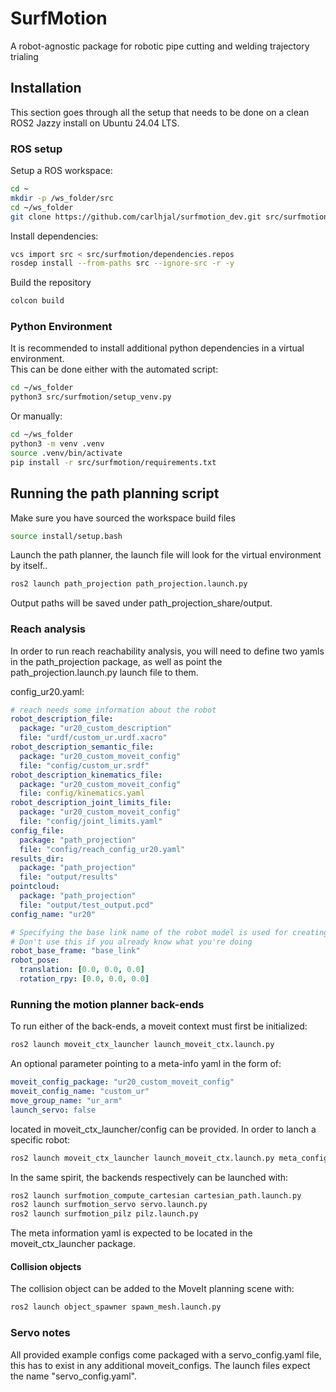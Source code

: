 # SurfMotion

A robot-agnostic package for robotic pipe cutting and welding trajectory trialing

## Installation

This section goes through all the setup that needs to be done on a clean ROS2 Jazzy install on Ubuntu 24.04 LTS.

### ROS setup

Setup a ROS workspace:

``` bash
cd ~
mkdir -p /ws_folder/src
cd ~/ws_folder
git clone https://github.com/carlhjal/surfmotion_dev.git src/surfmotion
```

Install dependencies:

``` bash
vcs import src < src/surfmotion/dependencies.repos
rosdep install --from-paths src --ignore-src -r -y
```

Build the repository

``` bash
colcon build
```

### Python Environment

It is recommended to install additional python dependencies in a virtual environment.  
This can be done either with the automated script:

``` bash
cd ~/ws_folder
python3 src/surfmotion/setup_venv.py
```

Or manually:

``` bash
cd ~/ws_folder
python3 -m venv .venv
source .venv/bin/activate
pip install -r src/surfmotion/requirements.txt
```

## Running the path planning script

Make sure you have sourced the workspace build files

``` bash
source install/setup.bash
```

Launch the path planner, the launch file will look for the virtual environment by itself..

``` bash
ros2 launch path_projection path_projection.launch.py
```

Output paths will be saved under path_projection_share/output.

### Reach analysis

In order to run reach reachability analysis, you will need to define two yamls in the path_projection package, as well as point the path_projection.launch.py launch file to them.

config_ur20.yaml:

```yaml
# reach needs some information about the robot
robot_description_file: 
  package: "ur20_custom_description"
  file: "urdf/custom_ur.urdf.xacro"
robot_description_semantic_file: 
  package: "ur20_custom_moveit_config"
  file: "config/custom_ur.srdf"
robot_description_kinematics_file:
  package: "ur20_custom_moveit_config"
  file: config/kinematics.yaml
robot_description_joint_limits_file:
  package: "ur20_custom_moveit_config"
  file: "config/joint_limits.yaml"
config_file: 
  package: "path_projection"
  file: "config/reach_config_ur20.yaml"
results_dir:
  package: "path_projection"
  file: "output/results"
pointcloud:
  package: "path_projection"
  file: "output/test_output.pcd"
config_name: "ur20"

# Specifying the base link name of the robot model is used for creating a virtual joint between world and robot_base_frame
# Don't use this if you already know what you're doing 
robot_base_frame: "base_link"
robot_pose: 
  translation: [0.0, 0.0, 0.0]
  rotation_rpy: [0.0, 0.0, 0.0]
```

### Running the motion planner back-ends

To run either of the back-ends, a moveit context must first be initialized:

```bash
ros2 launch moveit_ctx_launcher launch_moveit_ctx.launch.py 
```

An optional parameter pointing to a meta-info yaml in the form of:

```yaml
moveit_config_package: "ur20_custom_moveit_config"
moveit_config_name: "custom_ur"
move_group_name: "ur_arm"
launch_servo: false
```

located in moveit_ctx_launcher/config can be provided. 
In order to lanch a specific robot:

```bash
ros2 launch moveit_ctx_launcher launch_moveit_ctx.launch.py meta_config_name:=ur20_meta.yaml
```

In the same spirit, the backends respectively can be launched with:

```bash
ros2 launch surfmotion_compute_cartesian cartesian_path.launch.py
ros2 launch surfmotion_servo servo.launch.py
ros2 launch surfmotion_pilz pilz.launch.py
```

The meta information yaml is expected to be located in the moveit_ctx_launcher package.

#### Collision objects

The collision object can be added to the MoveIt planning scene with:

```bash
ros2 launch object_spawner spawn_mesh.launch.py
```


### Servo notes

All provided example configs come packaged with a servo_config.yaml file, this has to exist in any additional moveit_configs. The launch files expect the name "servo_config.yaml".
